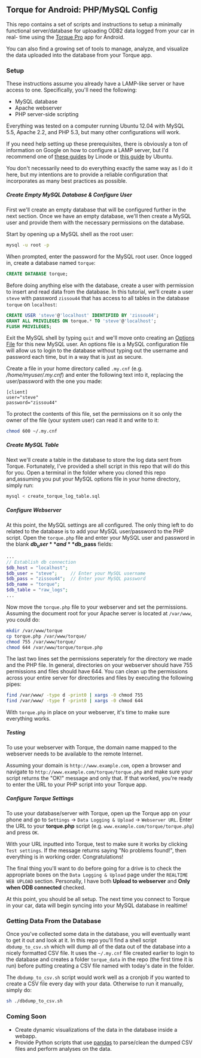 ## Torque for Android: PHP/MySQL Config ##

This repo contains a set of scripts and instructions to setup a minimally functional server/database for uploading ODB2 data logged from your car in real- time using the [Torque Pro](https://play.google.com/store/apps/details?id=org.prowl.torque) app for Android.

You can also find a growing set of tools to manage, analyze, and visualize the data uploaded into the database from your Torque app.


### Setup ###

These instructions assume you already have a LAMP-like server or have access to one. Specifically, you'll need the following:

  * MySQL database
  * Apache webserver
  * PHP server-side scripting

Everything was tested on a computer running Ubuntu 12.04 with MySQL 5.5, Apache 2.2, and PHP 5.3, but many other configurations will work.

If you need help setting up these prerequisites, there is obviously a ton of information on Google on how to configure a LAMP server, but I'd recommend one of [these guides](https://library.linode.com/lamp-guides/ubuntu-12.04-precise-pangolin) by Linode or [this guide](https://help.ubuntu.com/community/ApacheMySQLPHP) by Ubuntu.

You don't necessarily need to do everything exactly the same way as I do it here, but my intentions are to provide a reliable configuration that incorporates as many best practices as possible.


##### Create Empty MySQL Database & Configure User #####

First we'll create an empty database that will be configured further in the next section. Once we have an empty database, we'll then create a MySQL user and provide them with the necessary permissions on the database.

Start by opening up a MySQL shell as the root user:

```bash
mysql -u root -p
```

When prompted, enter the password for the MySQL root user. Once logged in, create a database named `torque`:

```sql
CREATE DATABASE torque;
```

Before doing anything else with the database, create a user with permission to insert and read data from the database. In this tutorial, we'll create a user `steve` with password `zissou44` that has access to all tables in the database `torque` on `localhost`:

```sql
CREATE USER 'steve'@'localhost' IDENTIFIED BY 'zissou44';
GRANT ALL PRIVILEGES ON torque.* TO 'steve'@'localhost';
FLUSH PRIVILEGES;
```

Exit the MySQL shell by typing `quit` and we'll move onto creating an [Options File](https://dev.mysql.com/doc/refman/5.5/en/option-files.html) for this new MySQL user. An options file is a MySQL configuration file will allow us to login to the database without typing out the username and password each time, but in a way that is just as secure.

Create a file in your home directory called `.my.cnf` (e.g. */home/myuser/.my.cnf*) and enter the following text into it, replacing the user/password with the one you made:

```
[client]
user="steve"
password="zissou44"
```

To protect the contents of this file, set the permissions on it so only the owner of the file (your system user) can read it and write to it:

```bash
chmod 600 ~/.my.cnf
```


##### Create MySQL Table #####

Next we'll create a table in the database to store the log data sent from Torque. Fortunately, I've provided a shell script in this repo that will do this for you. Open a terminal in the folder where you cloned this repo and,assuming you put your MySQL options file in your home directory, simply run:

```bash
mysql < create_torque_log_table.sql
```

##### Configure Webserver #####


At this point, the MySQL settings are all configured. The only thing left to do related to the database is to add your MySQL user/password to the PHP script. Open the `torque.php` file and enter your MySQL user and password in the blank **$db_user** and **$db_pass** fields:

```php
...
// Establish db connection
$db_host = "localhost";
$db_user = "steve";     // Enter your MySQL username
$db_pass = "zissou44";  // Enter your MySQL password
$db_name = "torque";
$db_table = "raw_logs";
...
```

Now move the `torque.php` file to your webserver and set the permissions. Assuming the document root for your Apache server is located at `/var/www`, you could do:

```bash
mkdir /var/www/torque
cp torque.php /var/www/torque/
chmod 755 /var/www/torque/
chmod 644 /var/www/torque/torque.php
```

The last two lines set the permissions seperately for the directory we made and the PHP file. In general, directories on your webserver should have 755 permissions and files should have 644. You can clean up the permissions across your entire server for directories and files by executing the following pipes:

```bash
find /var/www/ -type d -print0 | xargs -0 chmod 755
find /var/www/ -type f -print0 | xargs -0 chmod 644
```

With `torque.php` in place on your webserver, it's time to make sure everything works.


##### Testing #####

To use your webserver with Torque, the domain name mapped to the webserver needs to be available to the remote Internet.

Assuming your domain is `http://www.example.com`, open a browser and navigate to `http://www.example.com/torque/torque.php` and make sure your script returns the "OK!" message and only that. If that worked, you're ready to enter the URL to your PHP script into your Torque app.


##### Configure Torque Settings #####

To use your database/server with Torque, open up the Torque app on your phone and go to `Settings` -> `Data Logging & Upload` -> `Webserver URL`. Enter the URL to your **torque.php** script (e.g. `www.example.com/torque/torque.php`) and press `OK`.

With your URL inputted into Torque, test to make sure it works by clicking `Test settings`. If the message returns saying "No problems found!", then everything is in working order. Congratulations!

The final thing you'll want to do before going for a drive is to check the appropriate boxes on the `Data Logging & Upload` page under the `REALTIME WEB UPLOAD` section. Personally, I have both **Upload to webserver** and **Only when ODB connected** checked.

At this point, you should be all setup. The next time you connect to Torque in your car, data will begin syncing into your MySQL database in realtime!


### Getting Data From the Database ###


Once you've collected some data in the database, you will eventually want to get it out and look at it. In this repo you'll find a shell script `dbdump_to_csv.sh` which will dump all of the data out of the database into a nicely formatted CSV file. It uses the `~/.my.cnf` file created earlier to login to the database and creates a folder `torque_data` in the repo (the first time it is run) before putting creating a CSV file named with today's date in the folder.

The `dbdump_to_csv.sh` script would work well as a cronjob if you wanted to create a CSV file every day with your data. Otherwise to run it manually, simply do:

```bash
sh ./dbdump_to_csv.sh
```


### Coming Soon ###

  * Create dynamic visualizations of the data in the database inside a webapp.
  * Provide Python scripts that use [pandas](http://github.com/pydata/pandas) to parse/clean the dumped CSV files and perform analyses on the data.


